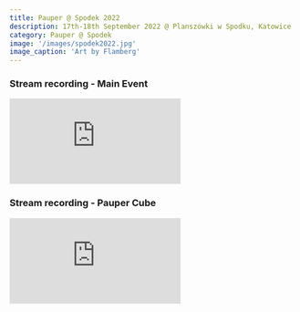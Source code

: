```yaml
---
title: Pauper @ Spodek 2022
description: 17th-18th September 2022 @ Planszówki w Spodku, Katowice
category: Pauper @ Spodek
image: '/images/spodek2022.jpg'
image_caption: 'Art by Flamberg'
---
```


### Stream recording - Main Event

<p><iframe src="https://www.youtube.com/embed/lPRQRWXc4WU" loading="lazy" frameborder="0" allowfullscreen></iframe></p>

### Stream recording - Pauper Cube

<p><iframe src="https://www.youtube.com/embed/Ex8ovuNuQbA" loading="lazy" frameborder="0" allowfullscreen></iframe></p>
